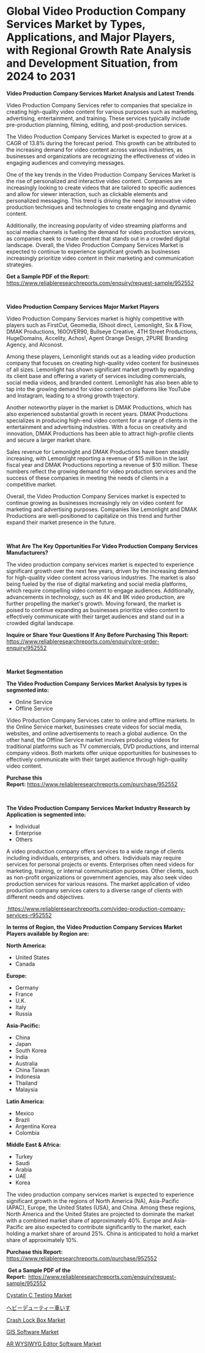 <p><h1>Global Video Production Company Services Market by Types, Applications, and Major Players, with Regional Growth Rate Analysis and Development Situation, from 2024 to 2031</h1></p><p><strong>Video Production Company Services Market Analysis and Latest Trends</strong></p>
<p><p>Video Production Company Services refer to companies that specialize in creating high-quality video content for various purposes such as marketing, advertising, entertainment, and training. These services typically include pre-production planning, filming, editing, and post-production services.</p><p>The Video Production Company Services Market is expected to grow at a CAGR of 13.8% during the forecast period. This growth can be attributed to the increasing demand for video content across various industries, as businesses and organizations are recognizing the effectiveness of video in engaging audiences and conveying messages.</p><p>One of the key trends in the Video Production Company Services Market is the rise of personalized and interactive video content. Companies are increasingly looking to create videos that are tailored to specific audiences and allow for viewer interaction, such as clickable elements and personalized messaging. This trend is driving the need for innovative video production techniques and technologies to create engaging and dynamic content.</p><p>Additionally, the increasing popularity of video streaming platforms and social media channels is fueling the demand for video production services, as companies seek to create content that stands out in a crowded digital landscape. Overall, the Video Production Company Services Market is expected to continue to experience significant growth as businesses increasingly prioritize video content in their marketing and communication strategies.</p></p>
<p><strong>Get a Sample PDF of the Report:&nbsp;</strong> <a href="https://www.reliableresearchreports.com/enquiry/request-sample/952552">https://www.reliableresearchreports.com/enquiry/request-sample/952552</a></p>
<p>&nbsp;</p>
<p><strong>Video Production Company Services Major Market Players</strong></p>
<p><p>Video Production Company Services market is highly competitive with players such as FirstCut, Geomedia, IShoot direct, Lemonlight, Six & Flow, DMAK Productions, 160OVER90, Bullseye Creative, 4TH Street Productions, HugeDomains, Accelity, Achos!, Agent Orange Design, 2PURE Branding Agency, and Alconost.</p><p>Among these players, Lemonlight stands out as a leading video production company that focuses on creating high-quality video content for businesses of all sizes. Lemonlight has shown significant market growth by expanding its client base and offering a variety of services including commercials, social media videos, and branded content. Lemonlight has also been able to tap into the growing demand for video content on platforms like YouTube and Instagram, leading to a strong growth trajectory.</p><p>Another noteworthy player in the market is DMAK Productions, which has also experienced substantial growth in recent years. DMAK Productions specializes in producing high-end video content for a range of clients in the entertainment and advertising industries. With a focus on creativity and innovation, DMAK Productions has been able to attract high-profile clients and secure a larger market share.</p><p>Sales revenue for Lemonlight and DMAK Productions have been steadily increasing, with Lemonlight reporting a revenue of $15 million in the last fiscal year and DMAK Productions reporting a revenue of $10 million. These numbers reflect the growing demand for video production services and the success of these companies in meeting the needs of clients in a competitive market.</p><p>Overall, the Video Production Company Services market is expected to continue growing as businesses increasingly rely on video content for marketing and advertising purposes. Companies like Lemonlight and DMAK Productions are well-positioned to capitalize on this trend and further expand their market presence in the future.</p></p>
<p>&nbsp;</p>
<p><strong>What Are The Key Opportunities For Video Production Company Services Manufacturers?</strong></p>
<p><p>The video production company services market is expected to experience significant growth over the next few years, driven by the increasing demand for high-quality video content across various industries. The market is also being fueled by the rise of digital marketing and social media platforms, which require compelling video content to engage audiences. Additionally, advancements in technology, such as 4K and 8K video production, are further propelling the market's growth. Moving forward, the market is poised to continue expanding as businesses prioritize video content to effectively communicate with their target audiences and stand out in a crowded digital landscape.</p></p>
<p><strong>Inquire or Share Your Questions If Any Before Purchasing This Report:</strong> <a href="https://www.reliableresearchreports.com/enquiry/pre-order-enquiry/952552">https://www.reliableresearchreports.com/enquiry/pre-order-enquiry/952552</a></p>
<p>&nbsp;</p>
<p><strong>Market Segmentation</strong></p>
<p><strong>The Video Production Company Services Market Analysis by types is segmented into:</strong></p>
<p><ul><li>Online Service</li><li>Offline Service</li></ul></p>
<p><p>Video Production Company Services cater to online and offline markets. In the Online Service market, businesses create videos for social media, websites, and online advertisements to reach a global audience. On the other hand, the Offline Service market involves producing videos for traditional platforms such as TV commercials, DVD productions, and internal company videos. Both markets offer unique opportunities for businesses to effectively communicate with their target audience through high-quality video content.</p></p>
<p><strong>Purchase this Report:&nbsp;</strong><a href="https://www.reliableresearchreports.com/purchase/952552">https://www.reliableresearchreports.com/purchase/952552</a></p>
<p>&nbsp;</p>
<p><strong>The Video Production Company Services Market Industry Research by Application is segmented into:</strong></p>
<p><ul><li>Individual</li><li>Enterprise</li><li>Others</li></ul></p>
<p><p>A video production company offers services to a wide range of clients including individuals, enterprises, and others. Individuals may require services for personal projects or events. Enterprises often need videos for marketing, training, or internal communication purposes. Other clients, such as non-profit organizations or government agencies, may also seek video production services for various reasons. The market application of video production company services caters to a diverse range of clients with different needs and objectives.</p></p>
<p><a href="https://www.reliableresearchreports.com/video-production-company-services-r952552">&nbsp;https://www.reliableresearchreports.com/video-production-company-services-r952552</a></p>
<p><strong>In terms of Region, the Video Production Company Services Market Players available by Region are:</strong></p>
<p>
    <p> <strong> North America: </strong>
        <ul>
            <li>United States</li>
            <li>Canada</li>
        </ul>
        </p> 
    <p> <strong> Europe: </strong>
        <ul>
            <li>Germany</li>
            <li>France</li>
            <li>U.K.</li>
            <li>Italy</li>
            <li>Russia</li>
        </ul>
        </p> 
    <p> <strong> Asia-Pacific: </strong>
        <ul>
            <li>China</li>
            <li>Japan</li>
            <li>South Korea</li>
            <li>India</li>
            <li>Australia</li>
            <li>China Taiwan</li>
            <li>Indonesia</li>
            <li>Thailand</li>
            <li>Malaysia</li>
        </ul>
        </p> 
    <p> <strong> Latin America: </strong>
        <ul>
            <li>Mexico</li>
            <li>Brazil</li>
            <li>Argentina Korea</li>
            <li>Colombia</li>
        </ul>
        </p> 
    <p> <strong> Middle East & Africa: </strong>
        <ul>
            <li>Turkey</li>
            <li>Saudi</li>
            <li>Arabia</li>
            <li>UAE</li>
            <li>Korea</li>
        </ul>
    </p>
    </p>
<p><p>The video production company services market is expected to experience significant growth in the regions of North America (NA), Asia-Pacific (APAC), Europe, the United States (USA), and China. Among these regions, North America and the United States are projected to dominate the market with a combined market share of approximately 40%. Europe and Asia-Pacific are also expected to contribute significantly to the market, each holding a market share of around 25%. China is anticipated to hold a market share of approximately 10%.</p></p>
<p><strong>Purchase this Report: </strong><a href="https://www.reliableresearchreports.com/purchase/952552">https://www.reliableresearchreports.com/purchase/952552</a></p>
<p>&nbsp;<strong>Get a Sample PDF of the Report:&nbsp;&nbsp;</strong><a href="https://www.reliableresearchreports.com/enquiry/request-sample/952552">https://www.reliableresearchreports.com/enquiry/request-sample/952552</a></p>
<p><strong></strong></p>
<p><p><a href="https://www.linkedin.com/pulse/cystatin-c-testing-market-size-reveals-best-marketing-channels-igenf">Cystatin C Testing Market</a></p><p><a href="https://github.com/JacksonWiza1924/Market-Research-Report-List-1/blob/main/230257753693.md">ヘビーデューティー車いす</a></p><p><a href="https://www.linkedin.com/pulse/crash-lock-box-market-exploring-share-trends-future-growth-vkufc">Crash Lock Box Market</a></p><p><a href="https://github.com/Sherrillcrooksxa8i18ucf2m/Market-Research-Report-List-2/blob/main/gis-software-market.md">GIS Software Market</a></p><p><a href="https://github.com/derrinmiltonellis35gcl/Market-Research-Report-List-2/blob/main/ar-wysiwyg-editor-software-market.md">AR WYSIWYG Editor Software Market</a></p></p>